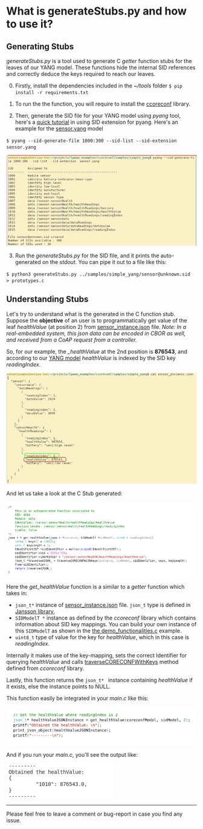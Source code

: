 # What is generateStubs.py and how to use it?

## Generating Stubs

_generateStubs.py_ is a tool used to generate C _getter_ function stubs for the leaves of our YANG model. These functions hide the internal SID references and correctly deduce the keys required to reach our leaves.

0. Firstly, install the dependencies included in the _~/tools_ folder
   `$ pip install -r requirements.txt`
1. To run the the function, you will require to install the [ccoreconf](https://github.com/manojgudi/ccoreconf) library.

1. Then, generate the SID file for your YANG model using _pyang_ tool, here's a [quick tutorial](https://github.com/alex-fddz/pycoreconf/tree/main#requirements--setup) in using SID extension for pyang. Here's an example for the [sensor.yang](https://github.com/manojgudi/ccoreconf/blob/stub_generation/samples/simple_yang/sensor.yang) model

`$ pyang --sid-generate-file 1000:300 --sid-list --sid-extension  sensor.yang`

![image-20231124103312702](./readme_img/image-20231124103312702.png)

3. Run the _generateStubs.py_ for the SID file, and it prints the auto-generated on the _stdout_. You can pipe it out to a file like this:

`$ python3 generateStubs.py ../samples/simple_yang/sensor@unknown.sid  > prototypes.c`



## Understanding Stubs

Let's try to understand what is the generated in the C function stub. Suppose the **objective** of an user is to programmatically get value of the leaf _healthValue_  (at position 2) from [sensor_instance.json](https://github.com/manojgudi/ccoreconf/blob/stub_generation/samples/simple_yang/sensor_instance.json) file. *Note: In a real-embedded system, this json data can be encoded in CBOR as well, and received from a CoAP request from a controller.*

So, for our example, the *_healthValue* at the 2nd position is **876543**, and according to our [YANG model](https://github.com/manojgudi/ccoreconf/blob/stub_generation/samples/simple_yang/sensor.yang) _healthValue_ is indexed by the SID key _readingIndex_.

![image-20231125162723696](./readme_img/image-20231125162723696.png)

And let us take a look at the C Stub generated:

![image-20231125165038740](./readme_img/image-20231125165038740.png)

Here the _get_healthValue_ function is a similar to a _getter_ function which takes in:

* `json_t*` instance of [sensor_instance.json](https://github.com/manojgudi/ccoreconf/blob/stub_generation/samples/simple_yang/sensor_instance.json) file. `json_t`  type is defined in [Jansson library](https://jansson.readthedocs.io/), 
* `SIDModelT *` instance as defined by the _ccoreconf_ library which contains information about SID key mappings. You can build your own instance of this `SIDModelT` as shown in the [the demo_functionalities.c](https://github.com/manojgudi/ccoreconf/blob/stub_generation/examples/demo_functionalities.c#L51) example.
* `uint8_t` type of value for the key for _healthValue_, which in this case is _readingIndex_. 

Internally it makes use of the key-mapping, sets the correct Identifier for querying _healthValue_ and calls [traverseCORECONFWithKeys](https://github.com/manojgudi/ccoreconf/blob/stub_generation/src/ccoreconf.c#L640) method defined from _ccoreconf_ library. 

Lastly, this function returns the `json_t* ` instance containing _healthValue_ if it exists, else the instance points to NULL.

This function easily be integrated in your _main.c_ like this:

![image-20231125170102226](./readme_img/image-20231125170102226.png)

And if you run your _main.c_, you'll see the output like:

![image-20231125170200094](./readme_img/image-20231125170200094.png)



---------

Please feel free to leave a comment or bug-report in case you find any issue.